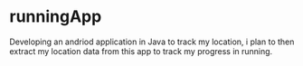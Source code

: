 # runningApp
Developing an andriod application in Java to track my location, i plan to then extract my location data from this app to track my progress in running.
